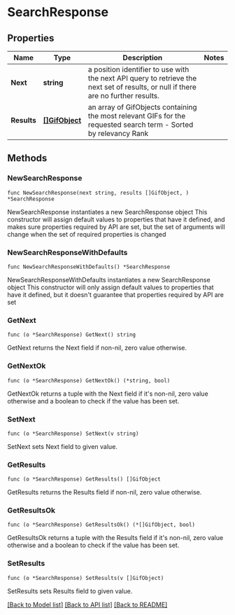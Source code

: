 # SearchResponse

## Properties

Name | Type | Description | Notes
------------ | ------------- | ------------- | -------------
**Next** | **string** | a position identifier to use with the next API query to retrieve the next set of results, or null if there are no further results.  | 
**Results** | [**[]GifObject**](GifObject.md) | an array of GifObjects containing the most relevant GIFs for the requested search term - Sorted by relevancy Rank  | 

## Methods

### NewSearchResponse

`func NewSearchResponse(next string, results []GifObject, ) *SearchResponse`

NewSearchResponse instantiates a new SearchResponse object
This constructor will assign default values to properties that have it defined,
and makes sure properties required by API are set, but the set of arguments
will change when the set of required properties is changed

### NewSearchResponseWithDefaults

`func NewSearchResponseWithDefaults() *SearchResponse`

NewSearchResponseWithDefaults instantiates a new SearchResponse object
This constructor will only assign default values to properties that have it defined,
but it doesn't guarantee that properties required by API are set

### GetNext

`func (o *SearchResponse) GetNext() string`

GetNext returns the Next field if non-nil, zero value otherwise.

### GetNextOk

`func (o *SearchResponse) GetNextOk() (*string, bool)`

GetNextOk returns a tuple with the Next field if it's non-nil, zero value otherwise
and a boolean to check if the value has been set.

### SetNext

`func (o *SearchResponse) SetNext(v string)`

SetNext sets Next field to given value.


### GetResults

`func (o *SearchResponse) GetResults() []GifObject`

GetResults returns the Results field if non-nil, zero value otherwise.

### GetResultsOk

`func (o *SearchResponse) GetResultsOk() (*[]GifObject, bool)`

GetResultsOk returns a tuple with the Results field if it's non-nil, zero value otherwise
and a boolean to check if the value has been set.

### SetResults

`func (o *SearchResponse) SetResults(v []GifObject)`

SetResults sets Results field to given value.



[[Back to Model list]](../README.md#documentation-for-models) [[Back to API list]](../README.md#documentation-for-api-endpoints) [[Back to README]](../README.md)


